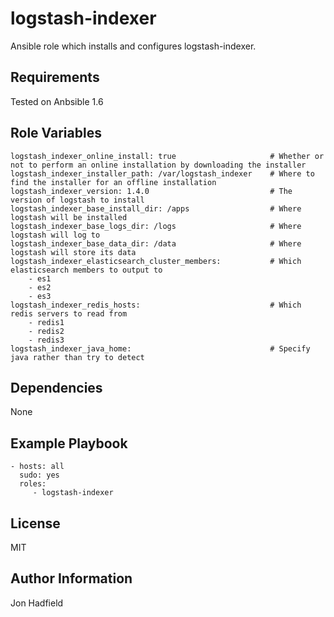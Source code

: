 logstash-indexer
========

Ansible role which installs and configures logstash-indexer.

Requirements
------------

Tested on Anbsible 1.6

Role Variables
--------------


    logstash_indexer_online_install: true                     # Whether or not to perform an online installation by downloading the installer
    logstash_indexer_installer_path: /var/logstash_indexer    # Where to find the installer for an offline installation 
    logstash_indexer_version: 1.4.0                           # The version of logstash to install
    logstash_indexer_base_install_dir: /apps                  # Where logstash will be installed
    logstash_indexer_base_logs_dir: /logs                     # Where logstash will log to
    logstash_indexer_base_data_dir: /data                     # Where logstash will store its data
    logstash_indexer_elasticsearch_cluster_members:           # Which elasticsearch members to output to
        - es1
        - es2
        - es3
    logstash_indexer_redis_hosts:                             # Which redis servers to read from
        - redis1
        - redis2
        - redis3
    logstash_indexer_java_home:                               # Specify java rather than try to detect


Dependencies
------------

None

Example Playbook
-------------------------

    - hosts: all
      sudo: yes
      roles:
         - logstash-indexer

License
-------

MIT

Author Information
------------------

Jon Hadfield
